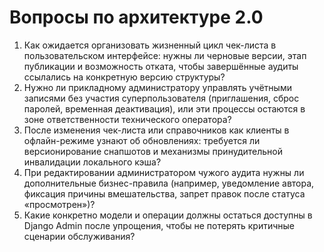 # Вопросы по архитектуре 2.0

1. Как ожидается организовать жизненный цикл чек-листа в пользовательском интерфейсе: нужны ли черновые версии, этап публикации и возможность отката, чтобы завершённые аудиты ссылались на конкретную версию структуры?
2. Нужно ли прикладному администратору управлять учётными записями без участия суперпользователя (приглашения, сброс паролей, временная деактивация), или эти процессы остаются в зоне ответственности технического оператора?
3. После изменения чек-листа или справочников как клиенты в офлайн-режиме узнают об обновлениях: требуется ли версионирование снапшотов и механизмы принудительной инвалидации локального кэша?
4. При редактировании администратором чужого аудита нужны ли дополнительные бизнес-правила (например, уведомление автора, фиксация причины вмешательства, запрет правок после статуса «просмотрен»)?
5. Какие конкретно модели и операции должны остаться доступны в Django Admin после упрощения, чтобы не потерять критичные сценарии обслуживания?
